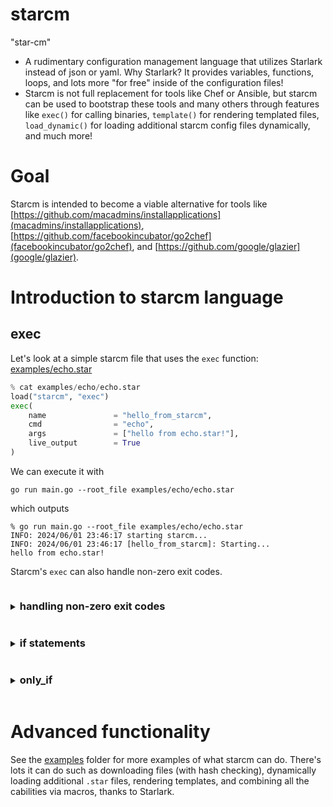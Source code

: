 # starcm
"star-cm"

- A rudimentary configuration management language that utilizes Starlark instead of json or yaml. Why Starlark? It provides variables, functions, loops, and lots more "for free" inside of the configuration files!
- Starcm is not full replacement for tools like Chef or Ansible, but starcm can be used to bootstrap these tools and many others through features like `exec()` for calling binaries, `template()` for rendering templated files, `load_dynamic()` for loading additional starcm config files dynamically, and much more!

# Goal

Starcm is intended to become a viable alternative for tools like [https://github.com/macadmins/installapplications](macadmins/installapplications), [https://github.com/facebookincubator/go2chef](facebookincubator/go2chef), and [https://github.com/google/glazier](google/glazier).

# Introduction to starcm language

## exec

Let's look at a simple starcm file that uses the `exec` function: [examples/echo.star](examples/echo.star)

```python
% cat examples/echo/echo.star
load("starcm", "exec")
exec(
    name               = "hello_from_starcm",
    cmd                = "echo", 
    args               = ["hello from echo.star!"],
    live_output        = True
)
```

We can execute it with

```shell
go run main.go --root_file examples/echo/echo.star
```

which outputs

```shell
% go run main.go --root_file examples/echo/echo.star
INFO: 2024/06/01 23:46:17 starting starcm...
INFO: 2024/06/01 23:46:17 [hello_from_starcm]: Starting...
hello from echo.star!
```

Starcm's `exec` can also handle non-zero exit codes.

</details>
</body>

<body>
<details>
<summary><h3 style="display:inline-block">handling non-zero exit codes</h3></summary>

See [examples/exec/exit_non_zero/expect_exit_code_non_zero.star](examples/exec/exit_non_zero/expect_exit_code_non_zero.star). 

If `exec` exits non-zero but we don't provide `expected_exit_code`

```python
load("starcm", "exec")
a = exec(
    name               = "explicitly exit 2",
    cmd                = "sh", 
    args               = ["-c", "echo 'we expect to exit 2'; exit 2"],
    # expected_exit_code = 2,
)
print(a)
```

```shell
INFO: 2024/05/29 22:49:07 starting starcm...
INFO: 2024/05/29 22:49:07 [explicitly exit 2]: Starting...
result(changed = True, diff = "", error = "exit status 2", name = "explicitly exit 2", output = "we expect to exit 2\n", success = False)
```

there will be a failure (`result(..., success=False)`) because the default `expected_error_code` is `0`. But if we set it to `2` then this succeeds!

```python
load("starcm", "exec")
a = exec(
    name               = "explicitly exit 2",
    cmd                = "sh", 
    args               = ["-c", "echo 'we expect to exit 2'; exit 2"],
    expected_exit_code = 2,
)
print(a)
```

```shell
INFO: 2024/05/29 22:51:04 starting starcm...
INFO: 2024/05/29 22:51:04 [explicitly exit 2]: Starting...
result(changed = True, diff = "", error = "exit status 2", name = "explicitly exit 2", output = "we expect to exit 2\n", success = True)
```

Nearly all starcm functions return this `result()` struct which we can combine with conditionals to create powerful and flexible workflows.

</details>
</body>

<body>
<details>
<summary><h3 style="display:inline-block">if statements</h3></summary>

Starlark, and by extension starcm, supports `if` statements. Take [examples/if_statements/if_statements.star](examples/if_statements/if_statements.star) for example. If the `exec()` succeeds, we print `party!`. 

```python
load("starcm", "exec")
a = exec(
    name               = "explicitly exit 2",
    cmd                = "sh", 
    args               = ["-c", "echo 'we expect to exit 2'; exit 2"],
    expected_exit_code = 2,
)
if a.success == True:
    print("party!")
else:
    print("no party :(")
```

Running `go run main.go --root_file examples/if_statements/if_statements.star` results in

```shell
% go run main.go --root_file examples/if_statements.star 
INFO: 2024/06/01 23:52:56 starting starcm...
INFO: 2024/06/01 23:52:56 [explicitly exit 2]: Starting...
party!
```

We can also implement this same conditional behavior with a starcm-specific construct called `only_if`.

</details>
</body>

<body>
<details>
<summary><h3 style="display:inline-block">only_if</h3></summary>

See [examples/only_if/only_if.star](examples/only_if/only_if.star):

```python
load("shellout", "exec")
load("write", "write")

a = exec(
    name               = "explicitly exit 2",
    cmd                = "sh", 
    args               = ["-c", "echo 'we expect to exit 2'; exit 2"],
    expected_exit_code = 2,
    live_output        = True,
)

if not(a.success):
    write(
        name = "print_not_success_#1",
        str = "a.success: %s #1" % (a.success),
    )

write(
    name = "print_not_success_#2",
    str = "a.success: %s #2" % (a.success),
    only_if = a.success == False
)
```

In this example

```python
if not(a.success):
    write(
        name = "print_not_success_#1",
        str = "a.success: %s #1" % (a.success),
    )
```

is essentially equivalent to

```python
write(
    name = "print_not_success_#2",
    str = "a.success: %s #2" % (a.success),
    only_if = a.success == False
)
```

with one key difference: `only_if` produces a log message indicating that `write(name=print_not_success, ...)` was skipped due to the `only_if` condition being false. This is can be useful for debugging.

```
% go run main.go -v 2 --root_file examples/only_if.star
INFO: 2024/06/04 23:04:00 starting starcm...
INFO: 2024/06/04 23:04:00 [LoadFromFile]: loading file "examples/only_if.star"
INFO: 2024/06/04 23:04:00 [explicitly exit 2]: Executing...
we expect to exit 2
INFO: 2024/06/04 23:04:00 [explicitly exit 2]: expectedExitCode: 2
INFO: 2024/06/04 23:04:00 [explicitly exit 2]: actualExitCode: 2
INFO: 2024/06/04 23:04:00 [print_not_success_#2]: skipping write(name="print_not_success_#2") because only_if was false
```

> Notice that there is no log message regarding `print_not_success_#1`. Normal `if` statements are not executed at all if the condition is false, whereas `only_if` logs that `print_not_success_#2` was skipped.

</details>
</body>

# Advanced functionality

See the [examples](examples/) folder for more examples of what starcm can do. There's lots it can do such as downloading files (with hash checking), dynamically loading additional `.star` files, rendering templates, and combining all the cabilities via macros, thanks to Starlark.

